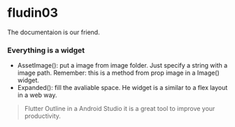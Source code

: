 # fludin03

The documentaion is our friend.

### Everything is a widget

- AssetImage(): put a image from image folder. Just specify a string with a image path. Remember: this is a method from prop image in a Image() widget.
- Expanded(): fill the avaliable space. He widget is a similar to a flex layout in a web way.

> Flutter Outline in a Android Studio it is a great tool to improve your productivity.